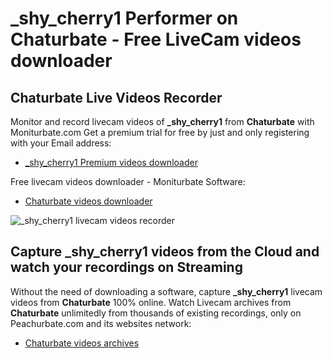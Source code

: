 # _shy_cherry1 Performer on Chaturbate - Free LiveCam videos downloader

## Chaturbate Live Videos Recorder

Monitor and record livecam videos of **_shy_cherry1** from **Chaturbate** with Moniturbate.com
Get a premium trial for free by just and only registering with your Email address:
* [_shy_cherry1 Premium videos downloader](https://moniturbate.com/request-demo-licence-key.html)

Free livecam videos downloader - Moniturbate Software:
* [Chaturbate videos downloader](https://moniturbate.com/moniturbate-download-software.html)

![_shy_cherry1 livecam videos recorder](https://peachurnet.com/templates/moniturbate-software.png)


## Capture _shy_cherry1 videos from the Cloud and watch your recordings on Streaming

Without the need of downloading a software, capture **_shy_cherry1** livecam videos from **Chaturbate** 100% online.
Watch Livecam archives from **Chaturbate** unlimitedly from thousands of existing recordings, only on Peachurbate.com and its websites network:
* [Chaturbate videos archives](https://peachurnet.com/)